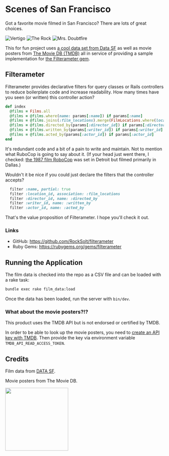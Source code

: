 # Scenes of San Francisco

Got a favorite movie filmed in San Francisco? There are lots of great choices.

![Vertigo](https://image.tmdb.org/t/p/w154/15uOEfqBNTVtDUT7hGBVCka0rZz.jpg) ![The Rock](https://image.tmdb.org/t/p/w154/j5mxLNWjUlXUUk8weFBtnF4afIR.jpg) ![Mrs. Doubtfire](https://image.tmdb.org/t/p/w154/shHrSmXS5140o6sQzgzXxn3KqSm.jpg)

This for fun project uses [a cool data set from Data SF](https://data.sfgov.org/Culture-and-Recreation/Film-Locations-in-San-Francisco/yitu-d5am/about_data) as well as movie posters from [The Movie DB (TMDB)](https://www.themoviedb.org/?language=en-US) all in service of providing a sample implementation for [the Filterameter gem](https://github.com/RockSolt/filterameter).

## Filterameter

Filterameter provides declarative filters for query classes or Rails controllers to reduce boilerplate code and increase readability. How many times have you seen (or written) this controller action?

```ruby
def index
  @films = Films.all
  @films = @films.where(name: params[:name]) if params[:name]
  @films = @films.joins(:film_locations).merge(FilmLocations.where(location_id: params[:location_id])) if params[:location_id]
  @films = @films.directed_by(params[:director_id]) if params[:director_id]
  @films = @films.written_by(params[:writer_id]) if params[:writer_id]
  @films = @films.acted_by(params[:actor_id]) if params[:actor_id]
end
```

It's redundant code and a bit of a pain to write and maintain. Not to mention what RuboCop is going to say about it. (If your head just went there, I checked: [the 1987 film RoboCop](https://www.themoviedb.org/movie/5548-robocop?language=en-US) was set in Detroit but filmed primarily in Dallas.)

Wouldn't it be nice if you could just declare the filters that the controller accepts?

```ruby
  filter :name, partial: true
  filter :location_id, association: :film_locations
  filter :director_id, name: :directed_by
  filter :writer_id, name: :written_by
  filter :actor_id, name: :acted_by
```

That's the value proposition of Filterameter. I hope you'll check it out.

### Links

- GitHub: https://github.com/RockSolt/filterameter
- Ruby Gems: https://rubygems.org/gems/filterameter

## Running the Application

The film data is checked into the repo as a CSV file and can be loaded with a rake task:

```bash
bundle exec rake film_data:load
```

Once the data has been loaded, run the server with `bin/dev`.

### What about the movie posters?!?

This product uses the TMDB API but is not endorsed or certified by TMDB.

In order to be able to look up the movie posters, you need to [create an API key with TMDB](https://developer.themoviedb.org/docs/getting-started). Then provide the key via environment variable `TMDB_API_READ_ACCESS_TOKEN`.

## Credits

Film data from [DATA SF](https://data.sfgov.org/Culture-and-Recreation/Film-Locations-in-San-Francisco/yitu-d5am/about_data).

Movie posters from The Movie DB.

<img src="https://www.themoviedb.org/assets/2/v4/logos/v2/blue_square_1-5bdc75aaebeb75dc7ae79426ddd9be3b2be1e342510f8202baf6bffa71d7f5c4.svg" style="width: 200px;"/>




